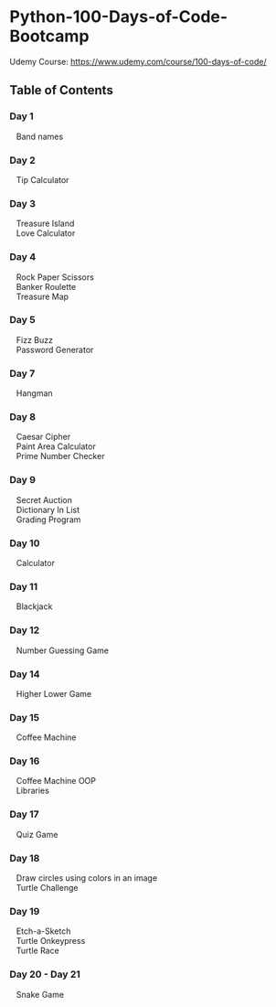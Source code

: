 # Python-100-Days-of-Code-Bootcamp

Udemy Course: https://www.udemy.com/course/100-days-of-code/

## Table of Contents

### Day 1

&nbsp;&nbsp;&nbsp;Band names

### Day 2

&nbsp;&nbsp;&nbsp;Tip Calculator

### Day 3

&nbsp;&nbsp;&nbsp;Treasure Island\
&nbsp;&nbsp;&nbsp;Love Calculator

### Day 4

&nbsp;&nbsp;&nbsp;Rock Paper Scissors\
&nbsp;&nbsp;&nbsp;Banker Roulette\
&nbsp;&nbsp;&nbsp;Treasure Map

### Day 5

&nbsp;&nbsp;&nbsp;Fizz Buzz\
&nbsp;&nbsp;&nbsp;Password Generator

### Day 7

&nbsp;&nbsp;&nbsp;Hangman

### Day 8

&nbsp;&nbsp;&nbsp;Caesar Cipher\
&nbsp;&nbsp;&nbsp;Paint Area Calculator\
&nbsp;&nbsp;&nbsp;Prime Number Checker

### Day 9

&nbsp;&nbsp;&nbsp;Secret Auction\
&nbsp;&nbsp;&nbsp;Dictionary In List\
&nbsp;&nbsp;&nbsp;Grading Program

### Day 10

&nbsp;&nbsp;&nbsp;Calculator

### Day 11

&nbsp;&nbsp;&nbsp;Blackjack

### Day 12

&nbsp;&nbsp;&nbsp;Number Guessing Game

### Day 14

&nbsp;&nbsp;&nbsp;Higher Lower Game

### Day 15

&nbsp;&nbsp;&nbsp;Coffee Machine

### Day 16

&nbsp;&nbsp;&nbsp;Coffee Machine OOP\
&nbsp;&nbsp;&nbsp;Libraries

### Day 17

&nbsp;&nbsp;&nbsp;Quiz Game

### Day 18

&nbsp;&nbsp;&nbsp;Draw circles using colors in an image\
&nbsp;&nbsp;&nbsp;Turtle Challenge

### Day 19

&nbsp;&nbsp;&nbsp;Etch-a-Sketch\
&nbsp;&nbsp;&nbsp;Turtle Onkeypress\
&nbsp;&nbsp;&nbsp;Turtle Race

### Day 20 - Day 21

&nbsp;&nbsp;&nbsp;Snake Game
